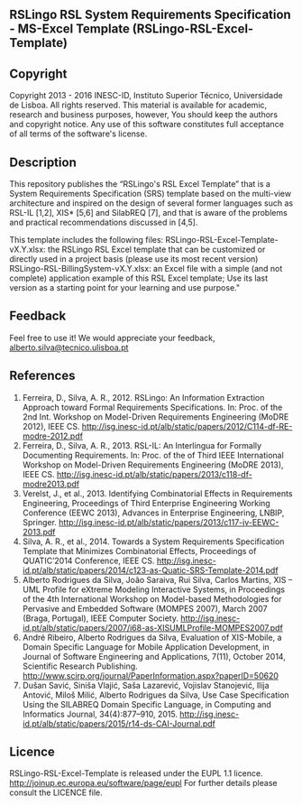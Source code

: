 ## RSLingo RSL System Requirements Specification - MS-Excel Template (RSLingo-RSL-Excel-Template)

Copyright
--------------------------------------------------------------------------------------
Copyright 2013 - 2016 INESC-ID, Instituto Superior Técnico, Universidade de Lisboa. All rights reserved. 
This material is available for academic, research and business purposes, however, You should keep the authors and copyright notice.
Any use of this software constitutes full acceptance of all terms of the software's license.

Description
--------------------------------------------------------------------------------------
This repository publishes the “RSLingo's RSL Excel Template” that is a System Requirements Specification (SRS) template based on the multi-view architecture and inspired on the design of several former languages such as RSL-IL [1,2], XIS* [5,6] and SilabREQ [7], and that is aware of the problems and practical recommendations discussed in [4,5].

This template includes the following files:
RSLingo-RSL-Excel-Template-vX.Y.xlsx: the RSLingo RSL Excel template that can be customized or directly used in a project basis (please use its most recent version)
RSLingo-RSL-BillingSystem-vX.Y.xlsx: an Excel file with a simple (and not complete) application example of this RSL Excel template; Use its last version as a starting point for your learning and use purpose."

Feedback
--------------------------------------------------------------------------------------
Feel free to use it! We would appreciate your feedback, 
alberto.silva@tecnico.ulisboa.pt

References
--------------------------------------------------------------------------------------
1.	Ferreira, D., Silva, A. R., 2012. RSLingo: An Information Extraction Approach toward Formal Requirements Specifications. In: Proc. of the 2nd Int. Workshop on Model-Driven Requirements Engineering (MoDRE 2012), IEEE CS. http://isg.inesc-id.pt/alb/static/papers/2012/C114-df-RE-modre-2012.pdf 
2.	Ferreira, D., Silva, A. R., 2013. RSL-IL: An Interlingua for Formally Documenting Requirements. In: Proc. of the of Third IEEE International Workshop on Model-Driven Requirements Engineering (MoDRE 2013), IEEE CS. http://isg.inesc-id.pt/alb/static/papers/2013/c118-df-modre2013.pdf
3.	Verelst, J., et al., 2013. Identifying Combinatorial Effects in Requirements Engineering, Proceedings of Third Enterprise Engineering Working Conference (EEWC 2013), Advances in Enterprise Engineering, LNBIP, Springer. http://isg.inesc-id.pt/alb/static/papers/2013/c117-jv-EEWC-2013.pdf
4.	Silva, A. R., et al., 2014. Towards a System Requirements Specification Template that Minimizes Combinatorial Effects, Proceedings of QUATIC’2014 Conference, IEEE CS. http://isg.inesc-id.pt/alb/static/papers/2014/c123-as-Quatic-SRS-Template-2014.pdf
5. Alberto Rodrigues da Silva, João Saraiva, Rui Silva, Carlos Martins, XIS – UML Profile for eXtreme Modeling Interactive Systems, in Proceedings of the 4th International Workshop on Model-based Methodologies for Pervasive and Embedded Software (MOMPES 2007), March 2007 (Braga, Portugal), IEEE Computer Society. http://isg.inesc-id.pt/alb/static/papers/2007/i68-as-XISUMLProfile-MOMPES2007.pdf
 6. André Ribeiro, Alberto Rodrigues da Silva, Evaluation of XIS-Mobile, a Domain Specific Language for Mobile Application Development, in Journal of Software Engineering and Applications, 7(11), October 2014, Scientific Research Publishing. http://www.scirp.org/journal/PaperInformation.aspx?paperID=50620 
7. Dušan Savić, Siniša Vlajić, Saša Lazarević, Vojislav Stanojević, Ilija Antović, Miloš Milić, Alberto Rodrigues da Silva, Use Case Specification Using the SILABREQ Domain Specific Language, in Computing and Informatics Journal, 34(4):877–910, 2015. http://isg.inesc-id.pt/alb/static/papers/2015/r14-ds-CAI-Journal.pdf

Licence
--------------------------------------------------------------------------------------
RSLingo-RSL-Excel-Template is released under the EUPL 1.1 licence. http://joinup.ec.europa.eu/software/page/eupl 
For further details please consult the LICENCE file. 
